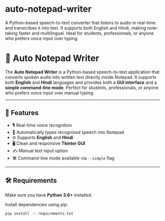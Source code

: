 # auto-notepad-writer
A Python-based speech-to-text converter that listens to audio in real-time and transcribes it into text. It supports both English and Hindi, making note-taking faster and multilingual. Ideal for students, professionals, or anyone who prefers voice input over typing.
# 📝 Auto Notepad Writer

The **Auto Notepad Writer** is a Python-based speech-to-text application that converts spoken audio into written text directly inside Notepad. It supports both **English** and **Hindi** languages and provides both a **GUI interface** and a **simple command-line mode**. Perfect for students, professionals, or anyone who prefers voice input over manual typing.

---

## 🚀 Features

- 🎙️ Real-time voice recognition
- 📝 Automatically types recognized speech into Notepad
- 🌐 Supports **English** and **Hindi**
- 🖥️ Clean and responsive **Tkinter GUI**
- ✍️ Manual text input option
- 🛠️ Command-line mode available via `--simple` flag

---

## 🛠️ Requirements

Make sure you have **Python 3.6+** installed.

Install dependencies using pip:

```bash
pip install -r requirements.txt
